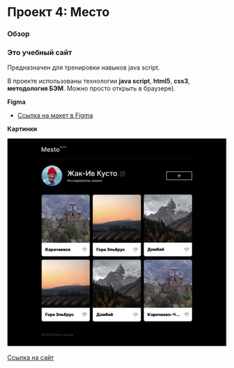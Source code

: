 # Проект 4: Место

### Обзор
### Это учебный сайт 
Предназначен для тренировки навыков java script. 

В проекте использованы технологии **java script**, **html5**, **css3**, **методология БЭМ**. Можно просто открыть в браузере). 

**Figma**

* [Ссылка на макет в Figma](https://www.figma.com/file/aMCLhhIgR00eS3ezLeESsT/JavaScript.-Sprint-4?node-id=0%3A1)

**Картинки**

![Место](./images/readme.JPG "Проект из Фигмы")


[Ссылка на сайт](https://anna-test-2020.github.io/mesto/)